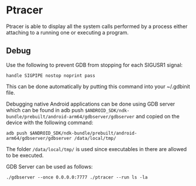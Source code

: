 # Ptracer
Ptracer is able to display all the system calls performed by a process either attaching to a running one or executing a program.

## Debug
Use the following to prevent GDB from stopping for each SIGUSR1 signal:
```
handle SIGPIPE nostop noprint pass
```
This can be done automatically by putting this command into your ~/.gdbinit file.

Debugging native Android applications can be done using GDB server which can be found in adb push `$ANDROID_SDK/ndk-bundle/prebuilt/android-arm64/gdbserver/gdbserver`
and copied on the device with the following command:
```
adb push $ANDROID_SDK/ndk-bundle/prebuilt/android-arm64/gdbserver/gdbserver /data/local/tmp/
```
The folder `/data/local/tmp/` is used since executables in there are allowed to be executed.

GDB Server can be used as follows:
```
./gdbserver --once 0.0.0.0:7777 ./ptracer --run ls -la
```